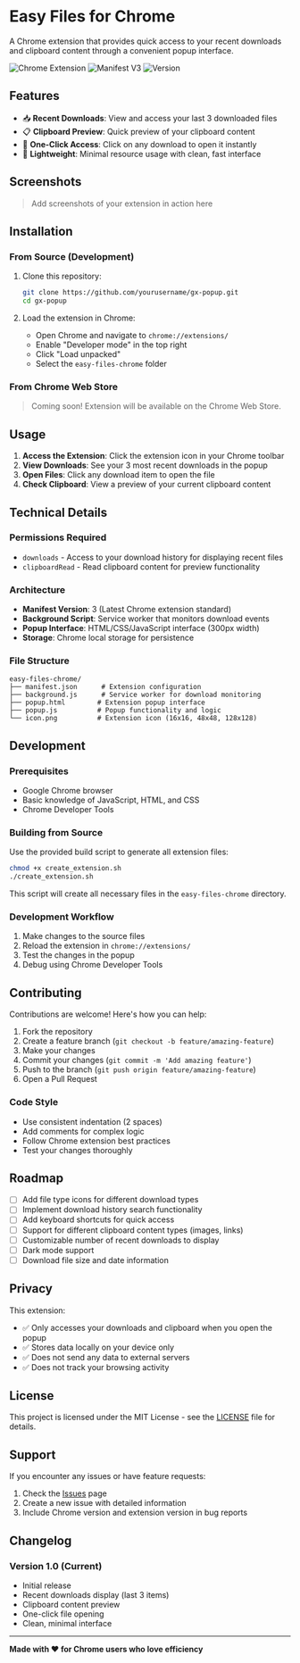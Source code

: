 # Easy Files for Chrome

A Chrome extension that provides quick access to your recent downloads and clipboard content through a convenient popup interface.

![Chrome Extension](https://img.shields.io/badge/Chrome-Extension-brightgreen)
![Manifest V3](https://img.shields.io/badge/Manifest-V3-blue)
![Version](https://img.shields.io/badge/Version-1.0-orange)

## Features

- 📥 **Recent Downloads**: View and access your last 3 downloaded files
- 📋 **Clipboard Preview**: Quick preview of your clipboard content
- 🚀 **One-Click Access**: Click on any download to open it instantly
- 💨 **Lightweight**: Minimal resource usage with clean, fast interface

## Screenshots

> Add screenshots of your extension in action here

## Installation

### From Source (Development)

1. Clone this repository:
   ```bash
   git clone https://github.com/yourusername/gx-popup.git
   cd gx-popup
   ```

2. Load the extension in Chrome:
   - Open Chrome and navigate to `chrome://extensions/`
   - Enable "Developer mode" in the top right
   - Click "Load unpacked"
   - Select the `easy-files-chrome` folder

### From Chrome Web Store

> Coming soon! Extension will be available on the Chrome Web Store.

## Usage

1. **Access the Extension**: Click the extension icon in your Chrome toolbar
2. **View Downloads**: See your 3 most recent downloads in the popup
3. **Open Files**: Click any download item to open the file
4. **Check Clipboard**: View a preview of your current clipboard content

## Technical Details

### Permissions Required

- `downloads` - Access to your download history for displaying recent files
- `clipboardRead` - Read clipboard content for preview functionality

### Architecture

- **Manifest Version**: 3 (Latest Chrome extension standard)
- **Background Script**: Service worker that monitors download events
- **Popup Interface**: HTML/CSS/JavaScript interface (300px width)
- **Storage**: Chrome local storage for persistence

### File Structure

```
easy-files-chrome/
├── manifest.json      # Extension configuration
├── background.js      # Service worker for download monitoring
├── popup.html        # Extension popup interface
├── popup.js          # Popup functionality and logic
└── icon.png          # Extension icon (16x16, 48x48, 128x128)
```

## Development

### Prerequisites

- Google Chrome browser
- Basic knowledge of JavaScript, HTML, and CSS
- Chrome Developer Tools

### Building from Source

Use the provided build script to generate all extension files:

```bash
chmod +x create_extension.sh
./create_extension.sh
```

This script will create all necessary files in the `easy-files-chrome` directory.

### Development Workflow

1. Make changes to the source files
2. Reload the extension in `chrome://extensions/`
3. Test the changes in the popup
4. Debug using Chrome Developer Tools

## Contributing

Contributions are welcome! Here's how you can help:

1. Fork the repository
2. Create a feature branch (`git checkout -b feature/amazing-feature`)
3. Make your changes
4. Commit your changes (`git commit -m 'Add amazing feature'`)
5. Push to the branch (`git push origin feature/amazing-feature`)
6. Open a Pull Request

### Code Style

- Use consistent indentation (2 spaces)
- Add comments for complex logic
- Follow Chrome extension best practices
- Test your changes thoroughly

## Roadmap

- [ ] Add file type icons for different download types
- [ ] Implement download history search functionality
- [ ] Add keyboard shortcuts for quick access
- [ ] Support for different clipboard content types (images, links)
- [ ] Customizable number of recent downloads to display
- [ ] Dark mode support
- [ ] Download file size and date information

## Privacy

This extension:
- ✅ Only accesses your downloads and clipboard when you open the popup
- ✅ Stores data locally on your device only
- ✅ Does not send any data to external servers
- ✅ Does not track your browsing activity

## License

This project is licensed under the MIT License - see the [LICENSE](LICENSE) file for details.

## Support

If you encounter any issues or have feature requests:

1. Check the [Issues](https://github.com/yourusername/gx-popup/issues) page
2. Create a new issue with detailed information
3. Include Chrome version and extension version in bug reports

## Changelog

### Version 1.0 (Current)
- Initial release
- Recent downloads display (last 3 items)
- Clipboard content preview
- One-click file opening
- Clean, minimal interface

---

**Made with ❤️ for Chrome users who love efficiency**